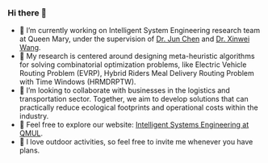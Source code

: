 ### Hi there 👋

- 🔭 I’m currently working on Intelligent System Engineering research team at Queen Mary, under the supervision of [Dr. Jun Chen](https://www.sems.qmul.ac.uk/staff/jun.chen) and [Dr. Xinwei Wang](https://www.sems.qmul.ac.uk/staff/x.wang/).
- 🌱 My research is centered around designing meta-heuristic algorithms for solving combinatorial optimization problems, like Electric Vehicle Routing Problem (EVRP), Hybrid Riders Meal Delivery Routing Problem with Time Windows (HRMDRPTW).
- 👯 I’m looking to collaborate with businesses in the logistics and transportation sector. Together, we aim to develop solutions that can practically reduce ecological footprints and operational costs within the industry.
- 💬 Feel free to explore our website: [Intelligent Systems Engineering at QMUL](https://www.qmul.ac.uk/intelligentsystems/).
- 🤔 I love outdoor activities, so feel free to invite me whenever you have plans.


<!--
**KingQino/KingQino** is a ✨ _special_ ✨ repository because its `README.md` (this file) appears on your GitHub profile.

Here are some ideas to get you started:

- 🔭 I’m currently working on ...
- 🌱 I’m currently learning ...
- 👯 I’m looking to collaborate on ...
- 🤔 I’m looking for help with ...
- 💬 Ask me about ...
- 📫 How to reach me: ...
- 😄 Pronouns: ...
- ⚡ Fun fact: ...
-->
